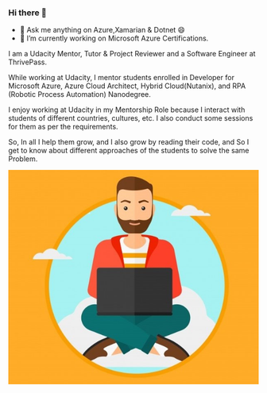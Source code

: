 ### Hi there 👋
- 💬 Ask me anything on Azure,Xamarian & Dotnet 😄
- 🔭 I’m currently working on Microsoft Azure Certifications.

I am a Udacity Mentor, Tutor & Project Reviewer and a Software Engineer at ThrivePass.

While working at Udacity, I mentor students enrolled in Developer for Microsoft Azure, Azure Cloud Architect, Hybrid Cloud(Nutanix), and RPA (Robotic Process Automation) Nanodegree.

I enjoy working at Udacity in my Mentorship Role because I interact with students of different countries, cultures, etc. I also conduct some sessions for them as per the requirements.

So, In all I help them grow, and I also grow by reading their code, and So I get to know about different approaches of the students to solve the same Problem.  


<div align="center">
  <img src="https://github.com/DhruvKinger/DhruvKinger/blob/master/CloudDev.jpg"></div>
<!--
**DhruvKinger/DhruvKinger** is a ✨ _special_ ✨ repository because its `README.md` (this file) appears on your GitHub profile.

Here are some ideas to get you started:

-  ...
- 🌱 I’m currently learning ...
- 👯 I’m looking to collaborate on ...
- 🤔 I’m looking for help with ...
-
-  ...
-  Pronouns: ...
- ⚡ Fun fact: ...
-->

